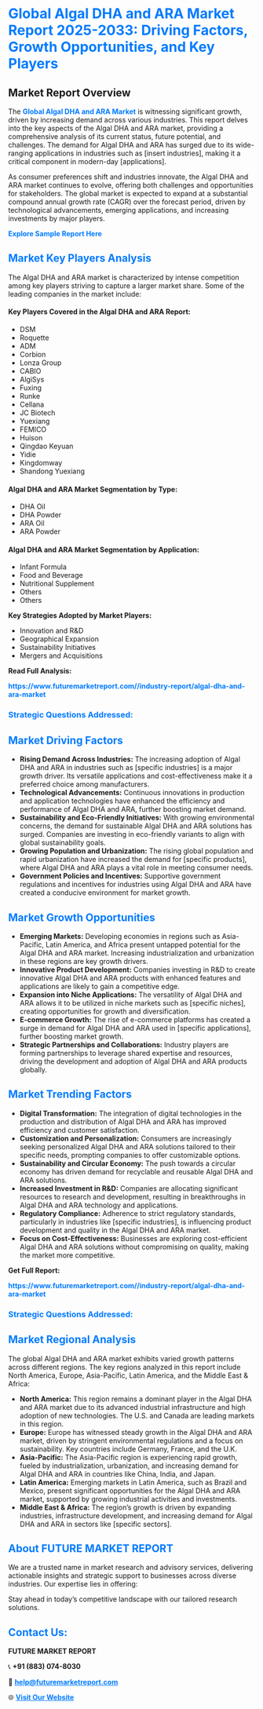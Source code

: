 <h1 style="color: #007BFF;">Global Algal DHA and ARA Market Report 2025-2033: Driving Factors, Growth Opportunities, and Key Players</h1>

<section id="overview">
<h2>Market Report Overview</h2>
<p>The <a href="https://www.futuremarketreport.com//industry-report/algal-dha-and-ara-market" style="color: #007BFF; text-decoration: none;"><strong>Global Algal DHA and ARA Market</strong></a> is witnessing significant growth, driven by increasing demand across various industries. This report delves into the key aspects of the Algal DHA and ARA market, providing a comprehensive analysis of its current status, future potential, and challenges. The demand for Algal DHA and ARA has surged due to its wide-ranging applications in industries such as [insert industries], making it a critical component in modern-day [applications].</p>
<p>As consumer preferences shift and industries innovate, the Algal DHA and ARA market continues to evolve, offering both challenges and opportunities for stakeholders. The global market is expected to expand at a substantial compound annual growth rate (CAGR) over the forecast period, driven by technological advancements, emerging applications, and increasing investments by major players.</p>
</section>

<section id="overview">
<p><a href="https://www.futuremarketreport.com//request-sample/reportId=49729" style="color: #007BFF; text-decoration: none;"><strong>Explore Sample Report Here</strong></a></p>
</section>

<section id="key-players">
<h2 style="color: #007BFF;">Market Key Players Analysis</h2>
<p>The Algal DHA and ARA market is characterized by intense competition among key players striving to capture a larger market share. Some of the leading companies in the market include:</p>
<h4>Key Players Covered in the Algal DHA and ARA Report:</h4>
<ul><li>DSM</li><li>Roquette</li><li>ADM</li><li>Corbion</li><li>Lonza Group</li><li>CABIO</li><li>AlgiSys</li><li>Fuxing</li><li>Runke</li><li>Cellana</li><li>JC Biotech</li><li>Yuexiang</li><li>FEMICO</li><li>Huison</li><li>Qingdao Keyuan</li><li>Yidie</li><li>Kingdomway</li><li>Shandong Yuexiang</li></ul>
<h4>Algal DHA and ARA Market Segmentation by Type:</h4>
<ul><li>DHA Oil</li><li>DHA Powder</li><li>ARA Oil</li><li>ARA Powder</li></ul>

<h4>Algal DHA and ARA Market Segmentation by Application:</h4>
<ul><li>Infant Formula</li><li>Food and Beverage</li><li>Nutritional Supplement</li><li>Others</li><li>Others</li></ul>
<p><strong>Key Strategies Adopted by Market Players:</strong></p>
<ul>
<li>Innovation and R&D</li>
<li>Geographical Expansion</li>
<li>Sustainability Initiatives</li>
<li>Mergers and Acquisitions</li>
</ul>
</section>

<section>
<p><strong>Read Full Analysis: </strong></p><a href="https://www.futuremarketreport.com//industry-report/algal-dha-and-ara-market" style="color: #007BFF; text-decoration: none;"><strong>https://www.futuremarketreport.com//industry-report/algal-dha-and-ara-market</strong></a>
<h3 style="color: #007BFF;">Strategic Questions Addressed:</h3>
</section>

<section id="driving-factors">
<h2 style="color: #007BFF;">Market Driving Factors</h2>
<ul>
<li><strong>Rising Demand Across Industries:</strong> The increasing adoption of Algal DHA and ARA in industries such as [specific industries] is a major growth driver. Its versatile applications and cost-effectiveness make it a preferred choice among manufacturers.</li>
<li><strong>Technological Advancements:</strong> Continuous innovations in production and application technologies have enhanced the efficiency and performance of Algal DHA and ARA, further boosting market demand.</li>
<li><strong>Sustainability and Eco-Friendly Initiatives:</strong> With growing environmental concerns, the demand for sustainable Algal DHA and ARA solutions has surged. Companies are investing in eco-friendly variants to align with global sustainability goals.</li>
<li><strong>Growing Population and Urbanization:</strong> The rising global population and rapid urbanization have increased the demand for [specific products], where Algal DHA and ARA plays a vital role in meeting consumer needs.</li>
<li><strong>Government Policies and Incentives:</strong> Supportive government regulations and incentives for industries using Algal DHA and ARA have created a conducive environment for market growth.</li>
</ul>
</section>

<section id="growth-opportunities">
<h2 style="color: #007BFF;">Market Growth Opportunities</h2>
<ul>
<li><strong>Emerging Markets:</strong> Developing economies in regions such as Asia-Pacific, Latin America, and Africa present untapped potential for the Algal DHA and ARA market. Increasing industrialization and urbanization in these regions are key growth drivers.</li>
<li><strong>Innovative Product Development:</strong> Companies investing in R&D to create innovative Algal DHA and ARA products with enhanced features and applications are likely to gain a competitive edge.</li>
<li><strong>Expansion into Niche Applications:</strong> The versatility of Algal DHA and ARA allows it to be utilized in niche markets such as [specific niches], creating opportunities for growth and diversification.</li>
<li><strong>E-commerce Growth:</strong> The rise of e-commerce platforms has created a surge in demand for Algal DHA and ARA used in [specific applications], further boosting market growth.</li>
<li><strong>Strategic Partnerships and Collaborations:</strong> Industry players are forming partnerships to leverage shared expertise and resources, driving the development and adoption of Algal DHA and ARA products globally.</li>
</ul>
</section>

<section id="trending-factors">
<h2 style="color: #007BFF;">Market Trending Factors</h2>
<ul>
<li><strong>Digital Transformation:</strong> The integration of digital technologies in the production and distribution of Algal DHA and ARA has improved efficiency and customer satisfaction.</li>
<li><strong>Customization and Personalization:</strong> Consumers are increasingly seeking personalized Algal DHA and ARA solutions tailored to their specific needs, prompting companies to offer customizable options.</li>
<li><strong>Sustainability and Circular Economy:</strong> The push towards a circular economy has driven demand for recyclable and reusable Algal DHA and ARA solutions.</li>
<li><strong>Increased Investment in R&D:</strong> Companies are allocating significant resources to research and development, resulting in breakthroughs in Algal DHA and ARA technology and applications.</li>
<li><strong>Regulatory Compliance:</strong> Adherence to strict regulatory standards, particularly in industries like [specific industries], is influencing product development and quality in the Algal DHA and ARA market.</li>
<li><strong>Focus on Cost-Effectiveness:</strong> Businesses are exploring cost-efficient Algal DHA and ARA solutions without compromising on quality, making the market more competitive.</li>
</ul>
</section>

<section>
<p><strong>Get Full Report: </strong></p><a href="https://www.futuremarketreport.com//industry-report/algal-dha-and-ara-market" style="color: #007BFF; text-decoration: none;"><strong>https://www.futuremarketreport.com//industry-report/algal-dha-and-ara-market</strong></a>
<h3 style="color: #007BFF;">Strategic Questions Addressed:</h3>
</section>


<section id="regional-analysis">
<h2 style="color: #007BFF;">Market Regional Analysis</h2>
<p>The global Algal DHA and ARA market exhibits varied growth patterns across different regions. The key regions analyzed in this report include North America, Europe, Asia-Pacific, Latin America, and the Middle East & Africa:</p>
<ul>
<li><strong>North America:</strong> This region remains a dominant player in the Algal DHA and ARA market due to its advanced industrial infrastructure and high adoption of new technologies. The U.S. and Canada are leading markets in this region.</li>
<li><strong>Europe:</strong> Europe has witnessed steady growth in the Algal DHA and ARA market, driven by stringent environmental regulations and a focus on sustainability. Key countries include Germany, France, and the U.K.</li>
<li><strong>Asia-Pacific:</strong> The Asia-Pacific region is experiencing rapid growth, fueled by industrialization, urbanization, and increasing demand for Algal DHA and ARA in countries like China, India, and Japan.</li>
<li><strong>Latin America:</strong> Emerging markets in Latin America, such as Brazil and Mexico, present significant opportunities for the Algal DHA and ARA market, supported by growing industrial activities and investments.</li>
<li><strong>Middle East & Africa:</strong> The region’s growth is driven by expanding industries, infrastructure development, and increasing demand for Algal DHA and ARA in sectors like [specific sectors].</li>
</ul>
</section>

<footer>
<h2 style="color: #007BFF;">About FUTURE MARKET REPORT</h2>
<p>We are a trusted name in market research and advisory services, delivering actionable insights and strategic support to businesses across diverse industries. Our expertise lies in offering:</p>

<p>Stay ahead in today’s competitive landscape with our tailored research solutions.</p>

<h2 style="color: #007BFF;">Contact Us:</h2>
<p><strong>FUTURE MARKET REPORT</strong></p>
<p>📞 <strong>+91 (883) 074-8030</strong></p>
<p>📧 <strong><a href="mailto:help@futuremarketreport.com" style="color: #007BFF;">help@futuremarketreport.com</a></strong></p>
<p>🌐 <strong><a href="https://www.futuremarketreport.com/" style="color: #007BFF;">Visit Our Website</a></strong></p>
</footer>
